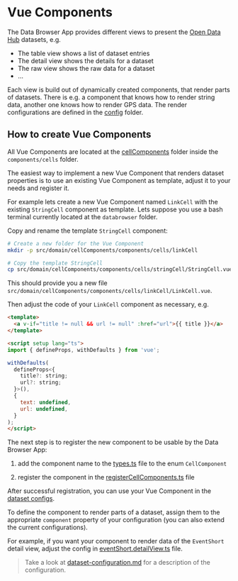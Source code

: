<!--
SPDX-FileCopyrightText: NOI Techpark <digital@noi.bz.it>

SPDX-License-Identifier: CC0-1.0
-->

# Vue Components

The Data Browser App provides different views to present the [Open Data Hub](https://opendatahub.com/) datasets, e.g.

- The table view shows a list of dataset entries
- The detail view shows the details for a dataset
- The raw view shows the raw data for a dataset
- ...

Each view is build out of dynamically created components, that render parts of datasets. There is e.g. a component that knows how to render string data, another one knows how to render GPS data. The render configurations are defined in the [config](../../databrowser/src/config) folder.

## How to create Vue Components

All Vue Components are located at the [cellComponents](../../databrowser/src/domain/cellComponents/) folder inside the `components/cells` folder.

The easiest way to implement a new Vue Component that renders dataset properties is to use an existing Vue Component as template, adjust it to your needs and register it.

For example lets create a new Vue Component named `LinkCell` with the existing `StringCell` component as template. Lets suppose you use a bash terminal currently located at the `databrowser` folder.

Copy and rename the template `StringCell` component:

```bash
# Create a new folder for the Vue Component
mkdir -p src/domain/cellComponents/components/cells/linkCell

# Copy the template StringCell
cp src/domain/cellComponents/components/cells/stringCell/StringCell.vue src/domain/cellComponents/components/cells/linkCell/LinkCell.vue
```

This should provide you a new file `src/domain/cellComponents/components/cells/linkCell/LinkCell.vue`.

Then adjust the code of your `LinkCell` component as necessary, e.g.

```html
<template>
  <a v-if="title != null && url != null" :href="url">{{ title }}</a>
</template>

<script setup lang="ts">
import { defineProps, withDefaults } from 'vue';

withDefaults(
  defineProps<{
    title?: string;
    url?: string;
  }>(),
  {
    text: undefined,
    url: undefined,
  }
);
</script>
```

The next step is to register the new component to be usable by the Data Browser App:

1. add the component name to the [types.ts](../../databrowser/src/domain/cellComponents/types.ts) file to the enum `CellComponent`

2. register the component in the [registerCellComponents.ts](../../databrowser/src/domain/cellComponents/plugins/registerCellComponents.ts) file

After successful registration, you can use your Vue Component in the [dataset configs](../../databrowser/src/config).

To define the component to render parts of a dataset, assign them to the appropriate `component` property of your configuration (you can also extend the current configurations).

For example, if you want your component to render data of the `EventShort` detail view, adjust the config in [eventShort.detailView.ts](../../databrowser/src/config/tourism/eventShort/eventShort.detailView.ts) file.

> Take a look at [dataset-configuration.md](./dataset-configuration.md) for a description of the configuration.
